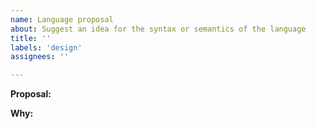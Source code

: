 ```yaml
---
name: Language proposal
about: Suggest an idea for the syntax or semantics of the language
title: ''
labels: 'design'
assignees: ''

---
```

**Proposal:**



**Why:**


